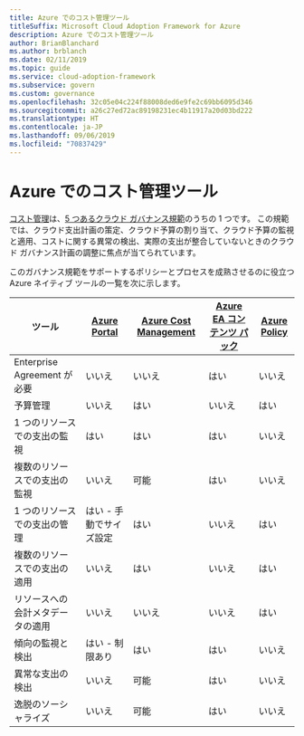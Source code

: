 ```yaml
---
title: Azure でのコスト管理ツール
titleSuffix: Microsoft Cloud Adoption Framework for Azure
description: Azure でのコスト管理ツール
author: BrianBlanchard
ms.author: brblanch
ms.date: 02/11/2019
ms.topic: guide
ms.service: cloud-adoption-framework
ms.subservice: govern
ms.custom: governance
ms.openlocfilehash: 32c05e04c224f88008ded6e9fe2c69bb6095d346
ms.sourcegitcommit: a26c27ed72ac89198231ec4b11917a20d03bd222
ms.translationtype: HT
ms.contentlocale: ja-JP
ms.lasthandoff: 09/06/2019
ms.locfileid: "70837429"
---
```

# <a name="cost-management-tools-in-azure"></a>Azure でのコスト管理ツール

[コスト管理](./index.md)は、[5 つあるクラウド ガバナンス規範](../governance-disciplines.md)のうちの 1 つです。 この規範では、クラウド支出計画の策定、クラウド予算の割り当て、クラウド予算の監視と適用、コストに関する異常の検出、実際の支出が整合していないときのクラウド ガバナンス計画の調整に焦点が当てられています。

このガバナンス規範をサポートするポリシーとプロセスを成熟させるのに役立つ Azure ネイティブ ツールの一覧を次に示します。

| ツール | [Azure Portal](https://azure.microsoft.com/features/azure-portal)  | [Azure Cost Management](/azure/cost-management/overview-cost-mgt)  | [Azure EA コンテンツ パック](/power-bi/service-connect-to-azure-enterprise)  | [Azure Policy](/azure/governance/policy/overview) |
|---------|---------|---------|---------|---------|
|Enterprise Agreement が必要     | いいえ         | いいえ         | はい         | いいえ         |
|予算管理     | いいえ         | はい         | いいえ         | はい         |
|1 つのリソースでの支出の監視    | はい         | はい         | はい         | いいえ         |
|複数のリソースでの支出の監視    | いいえ         | 可能        | はい         | いいえ         |
|1 つのリソースでの支出の管理     | はい - 手動でサイズ設定         | はい         | いいえ         | はい         |
|複数のリソースでの支出の適用    | いいえ         | はい         | いいえ         | はい         |
|リソースへの会計メタデータの適用    | いいえ         | いいえ         | いいえ         | はい         |
|傾向の監視と検出     | はい - 制限あり         | はい        | はい         | いいえ         |
|異常な支出の検出     | いいえ         | 可能        | はい         | いいえ        |
|逸脱のソーシャライズ     | いいえ        | 可能        | はい        | いいえ        |
